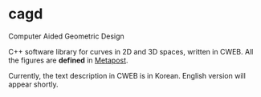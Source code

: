 # cagd
Computer Aided Geometric Design

C++ software library for curves in 2D and 3D spaces, written in CWEB.
All the figures are **defined** in [Metapost](https://www.tug.org/metapost.html).

Currently, the text description in CWEB is in Korean.  English version will appear shortly.
